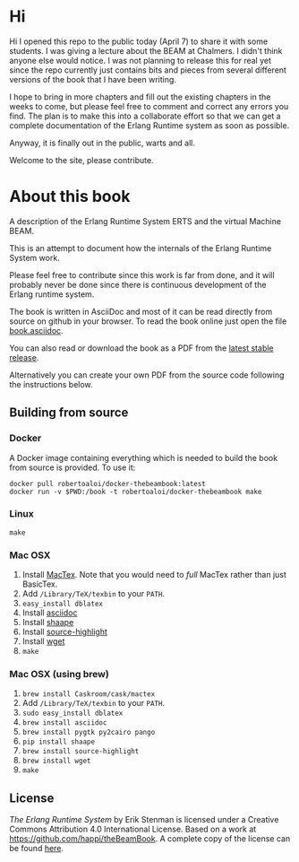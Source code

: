 # Hi

Hi I opened this repo to the public today (April 7) to share it with
some students. I was giving a lecture about the BEAM at Chalmers. I
didn't think anyone else would notice. I was not planning to release
this for real yet since the repo currently just contains bits and
pieces from several different versions of the book that I have been
writing.

I hope to bring in more chapters and fill out the existing chapters in
the weeks to come, but please feel free to comment and correct any
errors you find. The plan is to make this into a collaborate effort so
that we can get a complete documentation of the Erlang Runtime system
as soon as possible.

Anyway, it is finally out in the public, warts and all.

Welcome to the site, please contribute.

# About this book
A description of the Erlang Runtime System ERTS and the virtual
Machine BEAM.

This is an attempt to document how the internals of the Erlang Runtime
System work.

Please feel free to contribute since this work is far from done, and
it will probably never be done since there is continuous development
of the Erlang runtime system.

The book is written in AsciiDoc and most of it can be read directly
from source on github in your browser. To read the book online just
open the file [book.asciidoc](book.asciidoc).

You can also read or download the book as a PDF from the [latest
stable release](https://github.com/happi/theBeamBook/releases/latest).

Alternatively you can create your own PDF from the source code
following the instructions below.

## Building from source

### Docker

A Docker image containing everything
which is needed to build the book from source is provided. To use it:

```shell
docker pull robertoaloi/docker-thebeambook:latest
docker run -v $PWD:/book -t robertoaloi/docker-thebeambook make
```

### Linux

```shell
make
```

### Mac OSX

1. Install [MacTex](http://www.tug.org/mactex/). Note that you would
   need to _full_ MacTex rather than just BasicTex.
1. Add `/Library/TeX/texbin` to your `PATH`.
1. `easy_install dblatex`
1. Install [asciidoc](http://asciidoc.org/INSTALL.html)
1. Install [shaape](https://github.com/christiangoltz/shaape)
1. Install [source-highlight](https://www.gnu.org/software/src-highlite/)
1. Install [wget](https://www.gnu.org/software/wget/)
1. `make`

### Mac OSX (using brew)

1. `brew install Caskroom/cask/mactex`
1. Add `/Library/TeX/texbin` to your `PATH`.
1. `sudo easy_install dblatex`
1. `brew install asciidoc`
1. `brew install pygtk py2cairo pango`
1. `pip install shaape`
1. `brew install source-highlight`
1. `brew install wget`
1. `make`

## License

_The Erlang Runtime System_ by Erik Stenman is licensed under a
Creative Commons Attribution 4.0 International License. Based on a
work at https://github.com/happi/theBeamBook.
A complete copy of the license can be found [here](LICENSE).
